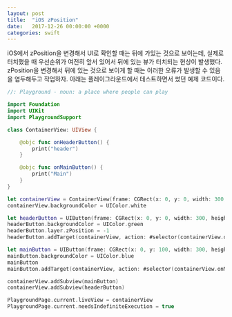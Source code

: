 ```yaml
---
layout: post
title:  "iOS zPosition"
date:   2017-12-26 00:00:00 +0000
categories: swift
---
```


iOS에서 zPosition을 변경해서 UI로 확인할 때는 뒤에 가있는 것으로 보이는데, 실제로 터치했을 때 우선순위가 여전히 앞서 있어서 뒤에 있는 뷰가 터치되는 현상이 발생했다. zPosition을 변경해서 뒤에 있는 것으로 보이게 할 때는 이러한 오류가 발생할 수 있음을 염두해두고 작업하자. 아래는 플레이그라운드에서 테스트하면서 썼던 예제 코드이다.

```swift
//: Playground - noun: a place where people can play

import Foundation
import UIKit
import PlaygroundSupport

class ContainerView: UIView {

    @objc func onHeaderButton() {
        print("header")
    }

    @objc func onMainButton() {
        print("Main")
    }
}

let containerView = ContainerView(frame: CGRect(x: 0, y: 0, width: 300, height: 600))
containerView.backgroundColor = UIColor.white

let headerButton = UIButton(frame: CGRect(x: 0, y: 0, width: 300, height: 500))
headerButton.backgroundColor = UIColor.green
headerButton.layer.zPosition = -1
headerButton.addTarget(containerView, action: #selector(containerView.onHeaderButton), for: .touchUpInside)

let mainButton = UIButton(frame: CGRect(x: 0, y: 100, width: 300, height: 500))
mainButton.backgroundColor = UIColor.blue
mainButton
mainButton.addTarget(containerView, action: #selector(containerView.onMainButton), for: .touchUpInside)

containerView.addSubview(mainButton)
containerView.addSubview(headerButton)

PlaygroundPage.current.liveView = containerView
PlaygroundPage.current.needsIndefiniteExecution = true
```

